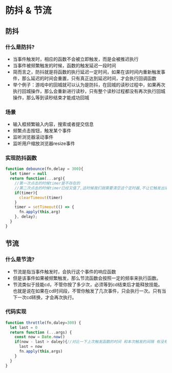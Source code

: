 # 防抖 & 节流

## 防抖
### 什么是防抖?
- 当事件触发时，相应的函数不会被立即触发，而是会被推迟执行
- 当事件被频繁触发的时候，函数的触发延迟一段时间
- 简而言之，防抖就是将函数的执行延迟一定时间，如果在该时间内重新触发事件，那么延迟的时间会重置，只有真正达到延迟时间，才会执行回调函数
- 举个例子：游戏中的回城就可以认为是防抖，在回城的读秒过程中，如果再次执行回城操作，那么会重新进行读秒，只有整个读秒过程都没有再次执行回城操作，那么等到读秒结束才能成功回城
### 场景
- 输入框频繁输入内容，搜索或者提交信息
- 频繁点击按钮，触发某个事件
- 监听浏览器滚动事件
- 监听用户缩放浏览器resize事件

### 实现防抖函数

```ts
function debounce(fn,delay = 300){
  let timer = null
  return function(...arg){
    //第一次点击的时候timer是不存在的
    //第二次点击的时候timer已经又值了,这时候我们就需要清空这个定时器,不让它触发出来
    if(timer){
      clearTimeout(timer)
    }
    timer = setTimeout(() => {
      fn.apply(this,arg)
    }, delay);
  }
}

```
## 节流
### 什么是节流?
- 节流是指当事件触发时，会执行这个事件的响应函数
- 但是该事件如果被频繁触发，那么节流函数会按照一定的频率来执行函数。
- 节流类似于技能cd，不管你按了多少次，必须等到cd结束后才能释放技能。也就是说在如果在cd时间段，不管你触发了几次事件，只会执行一次。只有当下一次cd转换，才会再次执行。

### 代码实现
```ts
function throttle(fn,daley=300) {
  let last = 0
  return function (...args) {
    const now = Date.now()
    if(now - last > daley){//对比一下上次触发函数的时间 和本次触发的间隔 有没有超过规定的时间戳
      last = now
      fn.apply(this,args)
    }
  }
}

```
